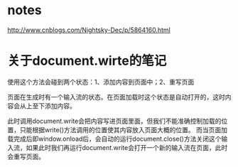 # notes
http://www.cnblogs.com/Nightsky-Dec/p/5864160.html

# 关于document.wirte的笔记
使用这个方法会碰到两个状态：1、添加内容到页面中；2、重写页面

页面在生成时有一个输入流的状态。在页面加载时这个状态是自动打开的，这时内容会从上至下添加内容。

此时调用document.write会把内容写进页面里面，但我们不能准确控制加载的位置，只能根据write()方法调用的位置使其内容放入页面大概的位置。
而当页面加载完成后即window.onload后，会自动的运行document.close()方法关闭这个输入流，如果此时我们再运行document.write会打开一个新的输入流在页面，此时会重写页面。
